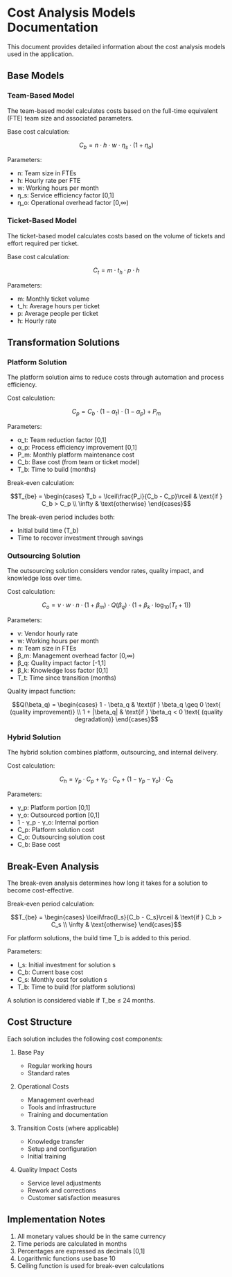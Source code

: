 # Cost Analysis Models Documentation

This document provides detailed information about the cost analysis models used in the application.

## Base Models

### Team-Based Model

The team-based model calculates costs based on the full-time equivalent (FTE) team size and associated parameters.

Base cost calculation:
```math
C_b = n \cdot h \cdot w \cdot \eta_s \cdot (1 + \eta_o)
```

Parameters:
- n: Team size in FTEs
- h: Hourly rate per FTE
- w: Working hours per month
- η_s: Service efficiency factor [0,1]
- η_o: Operational overhead factor [0,∞)

### Ticket-Based Model

The ticket-based model calculates costs based on the volume of tickets and effort required per ticket.

Base cost calculation:
```math
C_t = m \cdot t_h \cdot p \cdot h
```

Parameters:
- m: Monthly ticket volume
- t_h: Average hours per ticket
- p: Average people per ticket
- h: Hourly rate

## Transformation Solutions

### Platform Solution

The platform solution aims to reduce costs through automation and process efficiency.

Cost calculation:
```math
C_p = C_b \cdot (1 - \alpha_t) \cdot (1 - \alpha_p) + P_m
```

Parameters:
- α_t: Team reduction factor [0,1]
- α_p: Process efficiency improvement [0,1]
- P_m: Monthly platform maintenance cost
- C_b: Base cost (from team or ticket model)
- T_b: Time to build (months)

Break-even calculation:
```math
T_{be} = \begin{cases}
    T_b + \lceil\frac{P_i}{C_b - C_p}\rceil & \text{if } C_b > C_p \\
    \infty & \text{otherwise}
\end{cases}
```

The break-even period includes both:
- Initial build time (T_b)
- Time to recover investment through savings

### Outsourcing Solution

The outsourcing solution considers vendor rates, quality impact, and knowledge loss over time.

Cost calculation:
```math
C_o = v \cdot w \cdot n \cdot (1 + \beta_m) \cdot Q(\beta_q) \cdot (1 + \beta_k \cdot \log_{10}(T_t + 1))
```

Parameters:
- v: Vendor hourly rate
- w: Working hours per month
- n: Team size in FTEs
- β_m: Management overhead factor [0,∞)
- β_q: Quality impact factor [-1,1]
- β_k: Knowledge loss factor [0,1]
- T_t: Time since transition (months)

Quality impact function:
```math
Q(\beta_q) = \begin{cases}
    1 - \beta_q & \text{if } \beta_q \geq 0 \text{ (quality improvement)} \\
    1 + |\beta_q| & \text{if } \beta_q < 0 \text{ (quality degradation)}
\end{cases}
```

### Hybrid Solution

The hybrid solution combines platform, outsourcing, and internal delivery.

Cost calculation:
```math
C_h = \gamma_p \cdot C_p + \gamma_o \cdot C_o + (1 - \gamma_p - \gamma_o) \cdot C_b
```

Parameters:
- γ_p: Platform portion [0,1]
- γ_o: Outsourced portion [0,1]
- 1 - γ_p - γ_o: Internal portion
- C_p: Platform solution cost
- C_o: Outsourcing solution cost
- C_b: Base cost

## Break-Even Analysis

The break-even analysis determines how long it takes for a solution to become cost-effective.

Break-even period calculation:
```math
T_{be} = \begin{cases}
    \lceil\frac{I_s}{C_b - C_s}\rceil & \text{if } C_b > C_s \\
    \infty & \text{otherwise}
\end{cases}
```

For platform solutions, the build time T_b is added to this period.

Parameters:
- I_s: Initial investment for solution s
- C_b: Current base cost
- C_s: Monthly cost for solution s
- T_b: Time to build (for platform solutions)

A solution is considered viable if T_be ≤ 24 months.

## Cost Structure

Each solution includes the following cost components:

1. Base Pay
   - Regular working hours
   - Standard rates

2. Operational Costs
   - Management overhead
   - Tools and infrastructure
   - Training and documentation

3. Transition Costs (where applicable)
   - Knowledge transfer
   - Setup and configuration
   - Initial training

4. Quality Impact Costs
   - Service level adjustments
   - Rework and corrections
   - Customer satisfaction measures

## Implementation Notes

1. All monetary values should be in the same currency
2. Time periods are calculated in months
3. Percentages are expressed as decimals [0,1]
4. Logarithmic functions use base 10
5. Ceiling function is used for break-even calculations
```

